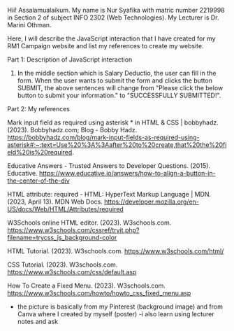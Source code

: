 Hii!
Assalamualaikum. My name is Nur Syafika with matric number 2219998 in Section 2 of subject INFO 2302 (Web Technologies). My Lecturer is Dr. Marini Othman. 

Here, I will describe the JavaScript interaction that I have created for my RM1 Campaign website and list my references to create my website.

Part 1: Description of JavaScript interaction
1. In the middle section which is Salary Deductio, the user can fill in the form. When the user wants to submit the form and clicks the button SUBMIT, the above sentences will change from "Please click the below button to submit your information." to "SUCCESSFULLY SUBMITTED!". 

Part 2: My references

Mark input field as required using asterisk * in HTML & CSS | bobbyhadz. (2023). Bobbyhadz.com; Blog - Bobby Hadz. https://bobbyhadz.com/blog/mark-input-fields-as-required-using-asterisk#:~:text=Use%20%3A%3Aafter%20to%20create,that%20the%20field%20is%20required.

‌Educative Answers - Trusted Answers to Developer Questions. (2015). Educative. https://www.educative.io/answers/how-to-align-a-button-in-the-center-of-the-div

‌HTML attribute: required - HTML: HyperText Markup Language | MDN. (2023, April 13). MDN Web Docs. https://developer.mozilla.org/en-US/docs/Web/HTML/Attributes/required

‌W3Schools online HTML editor. (2023). W3schools.com. https://www.w3schools.com/cssref/tryit.php?filename=trycss_js_background-color

‌HTML Tutorial. (2023). W3schools.com. https://www.w3schools.com/html/

‌CSS Tutorial. (2023). W3schools.com. https://www.w3schools.com/css/default.asp

‌How To Create a Fixed Menu. (2023). W3schools.com. https://www.w3schools.com/howto/howto_css_fixed_menu.asp

- the picture is basically from my Pinterest (background image) and from Canva where I created by myself (poster) 
-i also learn using lecturer notes and ask
